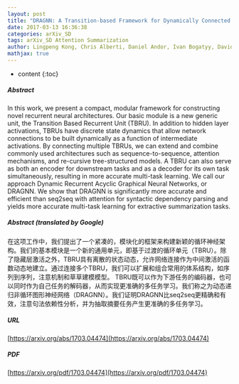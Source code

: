 ```yaml
---
layout: post
title: "DRAGNN: A Transition-based Framework for Dynamically Connected Neural Networks"
date: 2017-03-13 16:36:38
categories: arXiv_SD
tags: arXiv_SD Attention Summarization
author: Lingpeng Kong, Chris Alberti, Daniel Andor, Ivan Bogatyy, David Weiss
mathjax: true
---
```


* content
{:toc}

##### Abstract
In this work, we present a compact, modular framework for constructing novel recurrent neural architectures. Our basic module is a new generic unit, the Transition Based Recurrent Unit (TBRU). In addition to hidden layer activations, TBRUs have discrete state dynamics that allow network connections to be built dynamically as a function of intermediate activations. By connecting multiple TBRUs, we can extend and combine commonly used architectures such as sequence-to-sequence, attention mechanisms, and re-cursive tree-structured models. A TBRU can also serve as both an encoder for downstream tasks and as a decoder for its own task simultaneously, resulting in more accurate multi-task learning. We call our approach Dynamic Recurrent Acyclic Graphical Neural Networks, or DRAGNN. We show that DRAGNN is significantly more accurate and efficient than seq2seq with attention for syntactic dependency parsing and yields more accurate multi-task learning for extractive summarization tasks.

##### Abstract (translated by Google)
在这项工作中，我们提出了一个紧凑的，模块化的框架来构建新颖的循环神经架构。我们的基本模块是一个新的通用单元，即基于过渡的循环单元（TBRU）。除了隐藏层激活之外，TBRU具有离散的状态动态，允许网络连接作为中间激活的函数动态地建立。通过连接多个TBRU，我们可以扩展和组合常用的体系结构，如序列到序列，注意机制和草草建模模型。 TBRU既可以作为下游任务的编码器，也可以同时作为自己任务的解码器，从而实现更准确的多任务学习。我们称之为动态递归非循环图形神经网络（DRAGNN）。我们证明DRAGNN比seq2seq更精确和有效，注意句法依赖性分析，并为抽取摘要任务产生更准确的多任务学习。

##### URL
[https://arxiv.org/abs/1703.04474](https://arxiv.org/abs/1703.04474)

##### PDF
[https://arxiv.org/pdf/1703.04474](https://arxiv.org/pdf/1703.04474)

